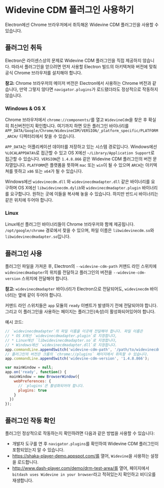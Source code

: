 # Widevine CDM 플러그인 사용하기

Electron에선 Chrome 브라우저에서 취득해온 Widevine CDM 플러그인을 사용할 수 있습니다.

## 플러그인 취득

Electron은 라이센스상의 문제로 Widevine CDM 플러그인을 직접 제공하지 않습니다.
따라서 플러그인을 얻으려면 먼저 사용할 Electron 빌드의 아키텍쳐와 버전에 맞춰 공식
Chrome 브라우저를 설치해야 합니다.

__참고:__ Chrome 브라우저의 메이저 버전은 Electron에서 사용하는 Chrome 버전과
같습니다, 만약 그렇지 않다면 `navigator.plugins`가 로드됐더라도 정상적으로 작동하지
않습니다.

### Windows & OS X

Chrome 브라우저에서 `chrome://components/`를 열고 `WidevineCdm`을 찾은 후 확실히
최신버전인지 확인합니다. 여기까지 하면 모든 플러그인 바이너리를
`APP_DATA/Google/Chrome/WidevineCDM/VERSION/_platform_specific/PLATFORM_ARCH/`
디렉터리에서 찾을 수 있습니다.

`APP_DATA`는 어플리케이션 데이터를 저장하고 있는 시스템 경로입니다. Windows에선
`%LOCALAPPDATA%`로 접근할 수 있고 OS X에선 `~/Library/Application Support`로
접근할 수 있습니다. `VERSION`은 `1.4.8.866` 같은 Widevine CDM 플러그인의 버전
문자열입니다. `PLATFORM`은 플랫폼을 뜻하며 `mac` 또는 `win`이 될 수 있으며 `ARCH`는
아키텍쳐를 뜻하고 `x86` 또는 `x64`가 될 수 있습니다.

Windows에선 `widevinecdm.dll` 와 `widevinecdmadapter.dll` 같은 바이너리를
요구하며 OS X에선 `libwidevinecdm.dylib`와 `widevinecdmadapter.plugin` 바이너리를
요구합니다. 원하는 곳에 이들을 복사해 놓을 수 있습니다. 하지만 반드시 바이너리는 같은
위치에 두어야 합니다.

### Linux

Linux에선 플러그인 바이너리들이 Chrome 브라우저와 함께 제공됩니다.
`/opt/google/chrome` 경로에서 찾을 수 있으며, 파일 이름은 `libwidevinecdm.so`와
`libwidevinecdmadapter.so`입니다.

## 플러그인 사용

플러그인 파일을 가져온 후, Electron의 `--widevine-cdm-path` 커맨드 라인 스위치에
`widevinecdmadapter`의 위치를 전달하고 플러그인의 버전을 `--widevine-cdm-version`
스위치에 전달해야 합니다.

__참고:__ `widevinecdmadapter` 바이너리가 Electron으로 전달되어도, `widevinecdm`
바이너리는 옆에 같이 두어야 합니다.

커맨드 라인 스위치들은 `app` 모듈의 `ready` 이벤트가 발생하기 전에 전달되어야 합니다.
그리고 이 플러그인을 사용하는 페이지는 플러그인(속성)이 활성화되어있어야 합니다.

예시 코드:

```javascript
// `widevinecdmadapter`의 파일 이름을 이곳에 전달해야 합니다. 파일 이름은
// * OS X에선 `widevinecdmadapter.plugin`로 지정합니다,
// * Linux에선 `libwidevinecdmadapter.so`로 지정합니다,
// * Windows에선 `widevinecdmadapter.dll`로 지정합니다.
app.commandLine.appendSwitch('widevine-cdm-path', '/path/to/widevinecdmadapter.plugin');
// 플러그인의 버전은 크롬의 `chrome://plugins` 페이지에서 취득할 수 있습니다.
app.commandLine.appendSwitch('widevine-cdm-version', '1.4.8.866');

var mainWindow = null;
app.on('ready', function() {
  mainWindow = new BrowserWindow({
    webPreferences: {
      // `plugins`은 활성화되어야 합니다.
      plugins: true
    }
  })
});
```

## 플러그인 작동 확인

플러그인 정상적으로 작동하는지 확인하려면 다음과 같은 방법을 사용할 수 있습니다:

* 개발자 도구를 연 후 `navigator.plugins`를 확인하여 Widevine CDM 플러그인이
  포함되었는지 알 수 있습니다.
* https://shaka-player-demo.appspot.com/를 열어, `Widevine`을 사용하는 설정을
  로드합니다.
* http://www.dash-player.com/demo/drm-test-area/를 열어, 페이지에서
  `bitdash uses Widevine in your browser`라고 적혀있는지 확인하고 비디오를 재생합니다.
